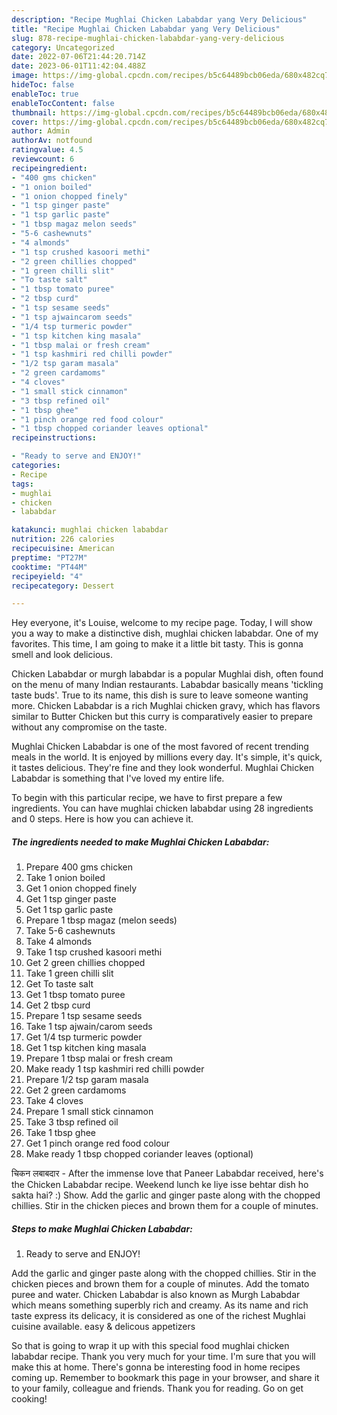 ```yaml
---
description: "Recipe Mughlai Chicken Lababdar yang Very Delicious"
title: "Recipe Mughlai Chicken Lababdar yang Very Delicious"
slug: 878-recipe-mughlai-chicken-lababdar-yang-very-delicious
category: Uncategorized
date: 2022-07-06T21:44:20.714Z
date: 2023-06-01T11:42:04.488Z
image: https://img-global.cpcdn.com/recipes/b5c64489bcb06eda/680x482cq70/mughlai-chicken-lababdar-recipe-main-photo.jpg
hideToc: false
enableToc: true
enableTocContent: false
thumbnail: https://img-global.cpcdn.com/recipes/b5c64489bcb06eda/680x482cq70/mughlai-chicken-lababdar-recipe-main-photo.jpg
cover: https://img-global.cpcdn.com/recipes/b5c64489bcb06eda/680x482cq70/mughlai-chicken-lababdar-recipe-main-photo.jpg
author: Admin
authorAv: notfound
ratingvalue: 4.5
reviewcount: 6
recipeingredient:
- "400 gms chicken"
- "1 onion boiled"
- "1 onion chopped finely"
- "1 tsp ginger paste"
- "1 tsp garlic paste"
- "1 tbsp magaz melon seeds"
- "5-6 cashewnuts"
- "4 almonds"
- "1 tsp crushed kasoori methi"
- "2 green chillies chopped"
- "1 green chilli slit"
- "To taste salt"
- "1 tbsp tomato puree"
- "2 tbsp curd"
- "1 tsp sesame seeds"
- "1 tsp ajwaincarom seeds"
- "1/4 tsp turmeric powder"
- "1 tsp kitchen king masala"
- "1 tbsp malai or fresh cream"
- "1 tsp kashmiri red chilli powder"
- "1/2 tsp garam masala"
- "2 green cardamoms"
- "4 cloves"
- "1 small stick cinnamon"
- "3 tbsp refined oil"
- "1 tbsp ghee"
- "1 pinch orange red food colour"
- "1 tbsp chopped coriander leaves optional"
recipeinstructions:

- "Ready to serve and ENJOY!"
categories:
- Recipe
tags:
- mughlai
- chicken
- lababdar

katakunci: mughlai chicken lababdar 
nutrition: 226 calories
recipecuisine: American
preptime: "PT27M"
cooktime: "PT44M"
recipeyield: "4"
recipecategory: Dessert

---
```



Hey everyone, it's Louise, welcome to my recipe page. Today, I will show you a way to make a distinctive dish, mughlai chicken lababdar. One of my favorites. This time, I am going to make it a little bit tasty. This is gonna smell and look delicious.

Chicken Lababdar or murgh lababdar is a popular Mughlai dish, often found on the menu of many Indian restaurants. Lababdar basically means &#39;tickling taste buds&#39;. True to its name, this dish is sure to leave someone wanting more. Chicken Lababdar is a rich Mughlai chicken gravy, which has flavors similar to Butter Chicken but this curry is comparatively easier to prepare without any compromise on the taste.

Mughlai Chicken Lababdar is one of the most favored of recent trending meals in the world. It is enjoyed by millions every day. It's simple, it's quick, it tastes delicious. They're fine and they look wonderful. Mughlai Chicken Lababdar is something that I've loved my entire life.


To begin with this particular recipe, we have to first prepare a few ingredients. You can have mughlai chicken lababdar using 28 ingredients and 0 steps. Here is how you can achieve it.

<!--inarticleads1-->

##### The ingredients needed to make Mughlai Chicken Lababdar:

1. Prepare 400 gms chicken
1. Take 1 onion boiled
1. Get 1 onion chopped finely
1. Get 1 tsp ginger paste
1. Get 1 tsp garlic paste
1. Prepare 1 tbsp magaz (melon seeds)
1. Take 5-6 cashewnuts
1. Take 4 almonds
1. Take 1 tsp crushed kasoori methi
1. Get 2 green chillies chopped
1. Take 1 green chilli slit
1. Get To taste salt
1. Get 1 tbsp tomato puree
1. Get 2 tbsp curd
1. Prepare 1 tsp sesame seeds
1. Take 1 tsp ajwain/carom seeds
1. Get 1/4 tsp turmeric powder
1. Get 1 tsp kitchen king masala
1. Prepare 1 tbsp malai or fresh cream
1. Make ready 1 tsp kashmiri red chilli powder
1. Prepare 1/2 tsp garam masala
1. Get 2 green cardamoms
1. Take 4 cloves
1. Prepare 1 small stick cinnamon
1. Take 3 tbsp refined oil
1. Take 1 tbsp ghee
1. Get 1 pinch orange red food colour
1. Make ready 1 tbsp chopped coriander leaves (optional)


चिकन लबाबदार - After the immense love that Paneer Lababdar received, here&#39;s the Chicken Lababdar recipe. Weekend lunch ke liye isse behtar dish ho sakta hai? :) Show. Add the garlic and ginger paste along with the chopped chillies. Stir in the chicken pieces and brown them for a couple of minutes. 

<!--inarticleads2-->

##### Steps to make Mughlai Chicken Lababdar:


1. Ready to serve and ENJOY!

Add the garlic and ginger paste along with the chopped chillies. Stir in the chicken pieces and brown them for a couple of minutes. Add the tomato puree and water. Chicken Lababdar is also known as Murgh Lababdar which means something superbly rich and creamy. As its name and rich taste express its delicacy, it is considered as one of the richest Mughlai cuisine available. easy &amp; delicous appetizers 

So that is going to wrap it up with this special food mughlai chicken lababdar recipe. Thank you very much for your time. I'm sure that you will make this at home. There's gonna be interesting food in home recipes coming up. Remember to bookmark this page in your browser, and share it to your family, colleague and friends. Thank you for reading. Go on get cooking!
